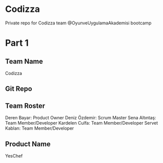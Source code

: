 # Codizza 

Private repo for Codizza team @OyunveUygulamaAkademisi bootcamp

# Part 1

## Team Name

Codizza 

## Git Repo

## Team Roster

Deren Bayar: Product Owner
Deniz Özdemir: Scrum Master
Sena Altıntaş: Team Member/Developer
Kardelen Culfa: Team Member/Developer
Servet Kablan: Team Member/Developer

## Product Name

YesChef


